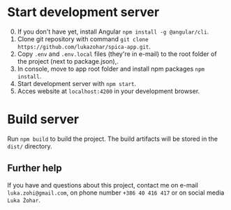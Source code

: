 # Start development server
0. If you don't have yet, install Angular `npm install -g @angular/cli`.
1. Clone git repository with command `git clone https://github.com/lukazohar/spica-app.git`.
2. Copy `.env` and `.env.local` files (they're in e-mail) to the root folder of the project (next to package.json),.
3. In console, move to app root folder and install npm packages `npm install`.
4. Start development server with `npm start`.
5. Acces website at `localhost:4200` in your development browser.

# Build server
Run `npm build` to build the project. The build artifacts will be stored in the `dist/` directory.

## Further help
If you have and questions about this project, contact me on e-mail `luka.zohi@gmail.com`, on phone number `+386 40 416 417` or on social media `Luka Žohar`.